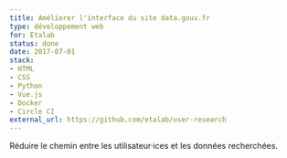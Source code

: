```yaml
---
title: Améliorer l'interface du site data.gouv.fr
type: développement web
for: Etalab
status: done
date: 2017-07-01
stack:
- HTML
- CSS
- Python
- Vue.js
- Docker
- Circle CI
external_url: https://github.com/etalab/user-research
---
```


Réduire le chemin entre les utilisateur·ices et les données recherchées.

<!--more-->
